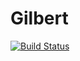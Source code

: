 # Gilbert

[![Build Status](https://github.com/simonbyrne/Gilbert.jl/actions/workflows/CI.yml/badge.svg?branch=main)](https://github.com/simonbyrne/Gilbert.jl/actions/workflows/CI.yml?query=branch%3Amain)
